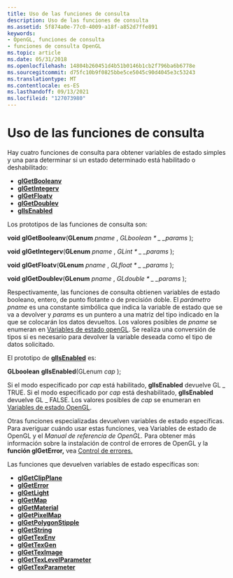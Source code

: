 ```yaml
---
title: Uso de las funciones de consulta
description: Uso de las funciones de consulta
ms.assetid: 5f874a0e-77c0-4009-a18f-a852d7ffe891
keywords:
- OpenGL, funciones de consulta
- funciones de consulta OpenGL
ms.topic: article
ms.date: 05/31/2018
ms.openlocfilehash: 14804b260451d4b51b0146b1cb2f796ba6b6778e
ms.sourcegitcommit: d75fc10b9f0825bbe5ce5045c90d4045e3c53243
ms.translationtype: MT
ms.contentlocale: es-ES
ms.lasthandoff: 09/13/2021
ms.locfileid: "127073980"
---
```

# <a name="using-the-query-functions"></a>Uso de las funciones de consulta

Hay cuatro funciones de consulta para obtener variables de estado simples y una para determinar si un estado determinado está habilitado o deshabilitado:

-   [**glGetBooleanv**](glgetbooleanv.md)
-   [**glGetIntegerv**](glgetintegerv.md)
-   [**glGetFloatv**](glgetfloatv.md)
-   [**glGetDoublev**](glgetdoublev.md)
-   [**glIsEnabled**](glisenabled.md)

Los prototipos de las funciones de consulta son:

**void** **glGetBooleanv**(**GLenum** *pname* , **GLboolean \** _ _params* );

**void** **glGetIntegerv**(**GLenum** *pname* , **GLint \** _ _params* );

**void** **glGetFloatv**(**GLenum** *pname* , **GLfloat \** _ _params* );

**void** **glGetDoublev**(**GLenum** *pname* , **GLdouble \** _ _params* );

Respectivamente, las funciones de consulta obtienen variables de estado booleano, entero, de punto flotante o de precisión doble. El *parámetro pname* es una constante simbólica que indica la variable de estado que se va a devolver y *params* es un puntero a una matriz del tipo indicado en la que se colocarán los datos devueltos. Los valores posibles de *pname* se enumeran en [Variables de estado openGL](opengl-state-variables.md). Se realiza una conversión de tipos si es necesario para devolver la variable deseada como el tipo de datos solicitado.

El prototipo de [**glIsEnabled**](glisenabled.md) es:

**GLboolean** **glIsEnabled**(GLenum *cap* );

Si el modo especificado por *cap* está habilitado, **glIsEnabled** devuelve GL \_ TRUE. Si el modo especificado por *cap* está deshabilitado, **glIsEnabled** devuelve GL \_ FALSE. Los valores posibles de *cap* se enumeran en [Variables de estado OpenGL](opengl-state-variables.md).

Otras funciones especializadas devuelven variables de estado específicas. Para averiguar cuándo usar estas funciones, vea Variables de estado de OpenGL y el *Manual de referencia de OpenGL.* Para obtener más información sobre la instalación de control de errores de OpenGL y la **función glGetError,** vea [Control de errores.](error-handling.md)

Las funciones que devuelven variables de estado específicas son:

-   [**glGetClipPlane**](glgetclipplane.md)
-   [**glGetError**](glgeterror.md)
-   [**glGetLight**](glgetlight.md)
-   [**glGetMap**](glgetmap.md)
-   [**glGetMaterial**](glgetmaterial.md)
-   [**glGetPixelMap**](glgetpixelmap.md)
-   [**glGetPolygonStipple**](glgetpolygonstipple.md)
-   [**glGetString**](glgetstring.md)
-   [**glGetTexEnv**](glgettexenv.md)
-   [**glGetTexGen**](glgettexgen.md)
-   [**glGetTexImage**](glgetteximage.md)
-   [**glGetTexLevelParameter**](glgettexlevelparameter.md)
-   [**glGetTexParameter**](glgettexparameter.md)

 

 




